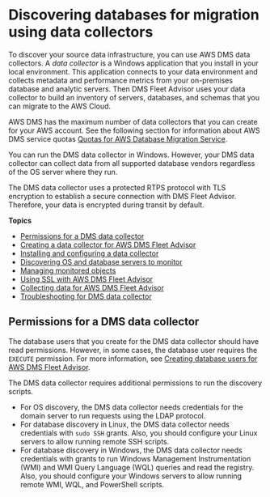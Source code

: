 # Discovering databases for migration using data collectors<a name="fa-data-collectors"></a>

To discover your source data infrastructure, you can use AWS DMS data collectors\. A *data collector* is a Windows application that you install in your local environment\. This application connects to your data environment and collects metadata and performance metrics from your on\-premises database and analytic servers\. Then DMS Fleet Advisor uses your data collector to build an inventory of servers, databases, and schemas that you can migrate to the AWS Cloud\.

AWS DMS has the maximum number of data collectors that you can create for your AWS account\. See the following section for information about AWS DMS service quotas [Quotas for AWS Database Migration Service](CHAP_Limits.md)\.

You can run the DMS data collector in Windows\. However, your DMS data collector can collect data from all supported database vendors regardless of the OS server where they run\.

The DMS data collector uses a protected RTPS protocol with TLS encryption to establish a secure connection with DMS Fleet Advisor\. Therefore, your data is encrypted during transit by default\.

**Topics**
+ [Permissions for a DMS data collector](#fa-data-collectors-permissions)
+ [Creating a data collector for AWS DMS Fleet Advisor](fa-data-collectors-create.md)
+ [Installing and configuring a data collector](fa-data-collectors-install.md)
+ [Discovering OS and database servers to monitor](fa-discovery.md)
+ [Managing monitored objects](fa-managing-objects.md)
+ [Using SSL with AWS DMS Fleet Advisor](fa-using-ssl.md)
+ [Collecting data for AWS DMS Fleet Advisor](fa-collecting.md)
+ [Troubleshooting for DMS data collector](fa-collectors-troubleshooting.md)

## Permissions for a DMS data collector<a name="fa-data-collectors-permissions"></a>

The database users that you create for the DMS data collector should have read permissions\. However, in some cases, the database user requires the `EXECUTE` permission\. For more information, see [Creating database users for AWS DMS Fleet Advisor](fa-database-users.md)\.

The DMS data collector requires additional permissions to run the discovery scripts\.
+ For OS discovery, the DMS data collector needs credentials for the domain server to run requests using the LDAP protocol\.
+ For database discovery in Linux, the DMS data collector needs credentials with `sudo SSH` grants\. Also, you should configure your Linux servers to allow running remote SSH scripts\.
+ For database discovery in Windows, the DMS data collector needs credentials with grants to run Windows Management Instrumentation \(WMI\) and WMI Query Language \(WQL\) queries and read the registry\. Also, you should configure your Windows servers to allow running remote WMI, WQL, and PowerShell scripts\.